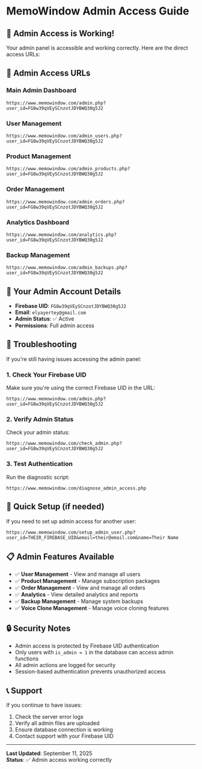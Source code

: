 # MemoWindow Admin Access Guide

## 🎉 Admin Access is Working!

Your admin panel is accessible and working correctly. Here are the direct access URLs:

## 🔗 Admin Access URLs

### Main Admin Dashboard
```
https://www.memowindow.com/admin.php?user_id=FG8w39qVEySCnzotJDYBWQ30g5J2
```

### User Management
```
https://www.memowindow.com/admin_users.php?user_id=FG8w39qVEySCnzotJDYBWQ30g5J2
```

### Product Management
```
https://www.memowindow.com/admin_products.php?user_id=FG8w39qVEySCnzotJDYBWQ30g5J2
```

### Order Management
```
https://www.memowindow.com/admin_orders.php?user_id=FG8w39qVEySCnzotJDYBWQ30g5J2
```

### Analytics Dashboard
```
https://www.memowindow.com/analytics.php?user_id=FG8w39qVEySCnzotJDYBWQ30g5J2
```

### Backup Management
```
https://www.memowindow.com/admin_backups.php?user_id=FG8w39qVEySCnzotJDYBWQ30g5J2
```

## 👤 Your Admin Account Details

- **Firebase UID**: `FG8w39qVEySCnzotJDYBWQ30g5J2`
- **Email**: `elyayertey@gmail.com`
- **Admin Status**: ✅ Active
- **Permissions**: Full admin access

## 🔧 Troubleshooting

If you're still having issues accessing the admin panel:

### 1. Check Your Firebase UID
Make sure you're using the correct Firebase UID in the URL:
```
https://www.memowindow.com/admin.php?user_id=FG8w39qVEySCnzotJDYBWQ30g5J2
```

### 2. Verify Admin Status
Check your admin status:
```
https://www.memowindow.com/check_admin.php?user_id=FG8w39qVEySCnzotJDYBWQ30g5J2
```

### 3. Test Authentication
Run the diagnostic script:
```
https://www.memowindow.com/diagnose_admin_access.php
```

## 🚀 Quick Setup (if needed)

If you need to set up admin access for another user:

```
https://www.memowindow.com/setup_admin_user.php?user_id=THEIR_FIREBASE_UID&email=their@email.com&name=Their Name
```

## 📋 Admin Features Available

- ✅ **User Management** - View and manage all users
- ✅ **Product Management** - Manage subscription packages
- ✅ **Order Management** - View and manage all orders
- ✅ **Analytics** - View detailed analytics and reports
- ✅ **Backup Management** - Manage system backups
- ✅ **Voice Clone Management** - Manage voice cloning features

## 🔒 Security Notes

- Admin access is protected by Firebase UID authentication
- Only users with `is_admin = 1` in the database can access admin functions
- All admin actions are logged for security
- Session-based authentication prevents unauthorized access

## 📞 Support

If you continue to have issues:
1. Check the server error logs
2. Verify all admin files are uploaded
3. Ensure database connection is working
4. Contact support with your Firebase UID

---

**Last Updated**: September 11, 2025  
**Status**: ✅ Admin access working correctly
